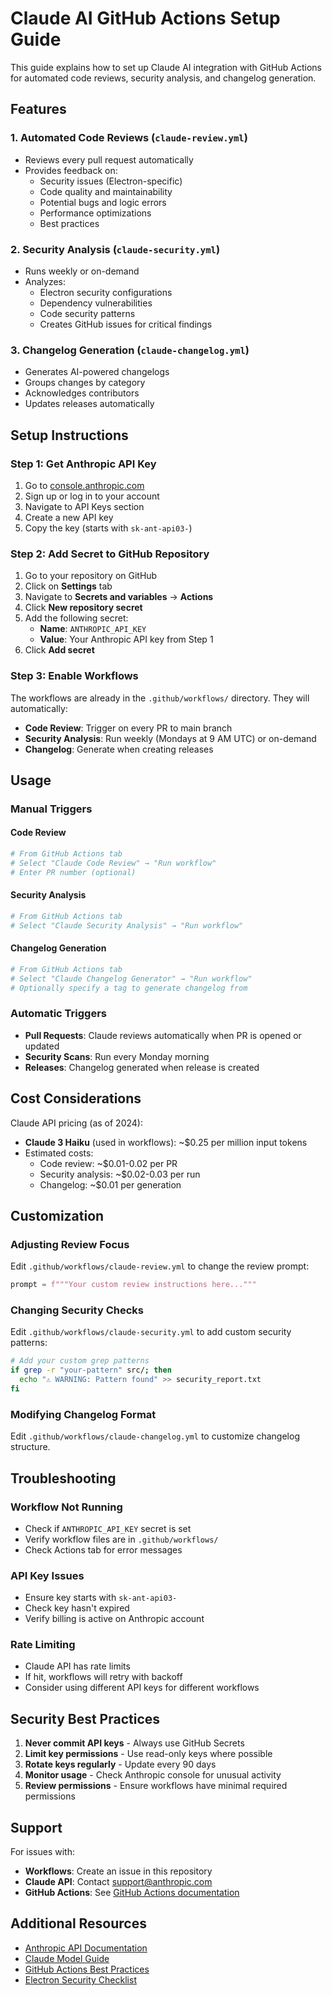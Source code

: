 # Claude AI GitHub Actions Setup Guide

This guide explains how to set up Claude AI integration with GitHub Actions for automated code reviews, security analysis, and changelog generation.

## Features

### 1. **Automated Code Reviews** (`claude-review.yml`)
- Reviews every pull request automatically
- Provides feedback on:
  - Security issues (Electron-specific)
  - Code quality and maintainability
  - Potential bugs and logic errors
  - Performance optimizations
  - Best practices

### 2. **Security Analysis** (`claude-security.yml`)
- Runs weekly or on-demand
- Analyzes:
  - Electron security configurations
  - Dependency vulnerabilities
  - Code security patterns
  - Creates GitHub issues for critical findings

### 3. **Changelog Generation** (`claude-changelog.yml`)
- Generates AI-powered changelogs
- Groups changes by category
- Acknowledges contributors
- Updates releases automatically

## Setup Instructions

### Step 1: Get Anthropic API Key

1. Go to [console.anthropic.com](https://console.anthropic.com)
2. Sign up or log in to your account
3. Navigate to API Keys section
4. Create a new API key
5. Copy the key (starts with `sk-ant-api03-`)

### Step 2: Add Secret to GitHub Repository

1. Go to your repository on GitHub
2. Click on **Settings** tab
3. Navigate to **Secrets and variables** → **Actions**
4. Click **New repository secret**
5. Add the following secret:
   - **Name**: `ANTHROPIC_API_KEY`
   - **Value**: Your Anthropic API key from Step 1
6. Click **Add secret**

### Step 3: Enable Workflows

The workflows are already in the `.github/workflows/` directory. They will automatically:
- **Code Review**: Trigger on every PR to main branch
- **Security Analysis**: Run weekly (Mondays at 9 AM UTC) or on-demand
- **Changelog**: Generate when creating releases

## Usage

### Manual Triggers

#### Code Review
```bash
# From GitHub Actions tab
# Select "Claude Code Review" → "Run workflow"
# Enter PR number (optional)
```

#### Security Analysis
```bash
# From GitHub Actions tab
# Select "Claude Security Analysis" → "Run workflow"
```

#### Changelog Generation
```bash
# From GitHub Actions tab
# Select "Claude Changelog Generator" → "Run workflow"
# Optionally specify a tag to generate changelog from
```

### Automatic Triggers

- **Pull Requests**: Claude reviews automatically when PR is opened or updated
- **Security Scans**: Run every Monday morning
- **Releases**: Changelog generated when release is created

## Cost Considerations

Claude API pricing (as of 2024):
- **Claude 3 Haiku** (used in workflows): ~$0.25 per million input tokens
- Estimated costs:
  - Code review: ~$0.01-0.02 per PR
  - Security analysis: ~$0.02-0.03 per run
  - Changelog: ~$0.01 per generation

## Customization

### Adjusting Review Focus

Edit `.github/workflows/claude-review.yml` to change the review prompt:
```python
prompt = f"""Your custom review instructions here..."""
```

### Changing Security Checks

Edit `.github/workflows/claude-security.yml` to add custom security patterns:
```bash
# Add your custom grep patterns
if grep -r "your-pattern" src/; then
  echo "⚠️ WARNING: Pattern found" >> security_report.txt
fi
```

### Modifying Changelog Format

Edit `.github/workflows/claude-changelog.yml` to customize changelog structure.

## Troubleshooting

### Workflow Not Running
- Check if `ANTHROPIC_API_KEY` secret is set
- Verify workflow files are in `.github/workflows/`
- Check Actions tab for error messages

### API Key Issues
- Ensure key starts with `sk-ant-api03-`
- Check key hasn't expired
- Verify billing is active on Anthropic account

### Rate Limiting
- Claude API has rate limits
- If hit, workflows will retry with backoff
- Consider using different API keys for different workflows

## Security Best Practices

1. **Never commit API keys** - Always use GitHub Secrets
2. **Limit key permissions** - Use read-only keys where possible
3. **Rotate keys regularly** - Update every 90 days
4. **Monitor usage** - Check Anthropic console for unusual activity
5. **Review permissions** - Ensure workflows have minimal required permissions

## Support

For issues with:
- **Workflows**: Create an issue in this repository
- **Claude API**: Contact support@anthropic.com
- **GitHub Actions**: See [GitHub Actions documentation](https://docs.github.com/actions)

## Additional Resources

- [Anthropic API Documentation](https://docs.anthropic.com)
- [Claude Model Guide](https://docs.anthropic.com/claude/docs/models-overview)
- [GitHub Actions Best Practices](https://docs.github.com/actions/guides)
- [Electron Security Checklist](https://www.electronjs.org/docs/latest/tutorial/security)